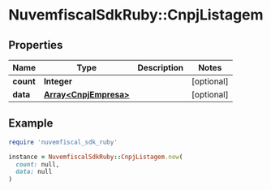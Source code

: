 # NuvemfiscalSdkRuby::CnpjListagem

## Properties

| Name | Type | Description | Notes |
| ---- | ---- | ----------- | ----- |
| **count** | **Integer** |  | [optional] |
| **data** | [**Array&lt;CnpjEmpresa&gt;**](CnpjEmpresa.md) |  | [optional] |

## Example

```ruby
require 'nuvemfiscal_sdk_ruby'

instance = NuvemfiscalSdkRuby::CnpjListagem.new(
  count: null,
  data: null
)
```

